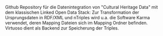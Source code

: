 Github Repository für die Datenintegration von "Cultural Heritage Data" mit dem klassischen Linked Open Data Stack: Zur Transformation der Ursprungsdaten in RDF/XML und nTriples wird u.a. die Software Karma verwendet, deren Mapping Dateien sich im Mapping Ordner befinden. Virtuoso dient als Backend zur Speicherung der Triples.
